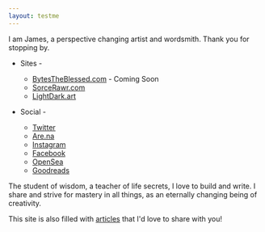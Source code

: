 ```yaml
---
layout: testme
---
```


I am James, a perspective changing artist and wordsmith.
Thank you for stopping by.  

* Sites -  
  * [BytesTheBlessed.com](https://bytestheblessed.com) - Coming Soon
  * [SorceRawr.com](https://SorceRawr.com)
  * [LightDark.art](https://LightDark.art)

* Social -    
  * [Twitter](https://twitter.com/BytesTheBlessed)
  * [Are.na](https://www.are.na/james-the-blessed)
  * [Instagram](www.instagram.com/bytes_the_blessed)
  * [Facebook](https://www.facebook.com/jamestheblessed)
  * [OpenSea](https://opensea.io/Bytes_The_Blessed)
  * [Goodreads](https://www.goodreads.com/user/show/135257757-james-the-blessed)

The student of wisdom, a teacher of life secrets, I love to build and write. I share and strive for mastery in all things,
as an eternally changing being of creativity.

This site is also filled with [articles](/bytes_.html) that I'd love to share with you!  

<br>
<br>
<br>
<br>
<br>
<!--
{% include recentposts.html %}
-->
